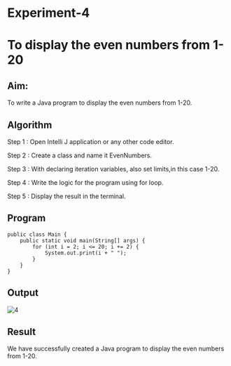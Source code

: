 # Experiment-4

# To display the even numbers from 1-20

## Aim:
  To write a Java program to display the even numbers from 1-20.
  
## Algorithm

Step 1 : Open Intelli J application or any other code editor.

Step 2 : Create a class and name it EvenNumbers.

Step 3 : With declaring iteration variables, also set limits,in this case 1-20.

Step 4 : Write the logic for the program using for loop.

Step 5 : Display the result in the terminal.

## Program

```
public class Main {
    public static void main(String[] args) {
        for (int i = 2; i <= 20; i += 2) {
            System.out.print(i + " ");
        }
    }
}
```


## Output
![4](https://github.com/SaiDarshan2003/Experiment-4/assets/94692595/7b0352b2-f31f-470d-b8fa-e5a669d80330)

## Result 

  We have successfully created a Java program to display the even numbers from 1-20.
